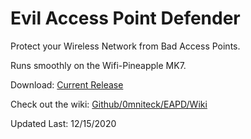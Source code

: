 # Evil Access Point Defender
Protect your Wireless Network from Bad Access Points.

Runs smoothly on the Wifi-Pineapple MK7.

Download: <a target="_blank" href="https://github.com/0mniteck/EAPD/archive/master.zip">Current Release</a>

Check out the wiki: <a target="_blank" href="https://github.com/0mniteck/EAPD/wiki/Wiki">Github/0mniteck/EAPD/Wiki</a>

Updated Last: 12/15/2020
